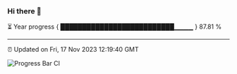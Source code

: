 ### Hi there 👋

⏳ Year progress { ██████████████████████████▁▁▁▁ } 87.81 %

---

⏰ Updated on Fri, 17 Nov 2023 12:19:40 GMT

![Progress Bar CI](https://github.com/liununu/liununu/workflows/Progress%20Bar%20CI/badge.svg)
